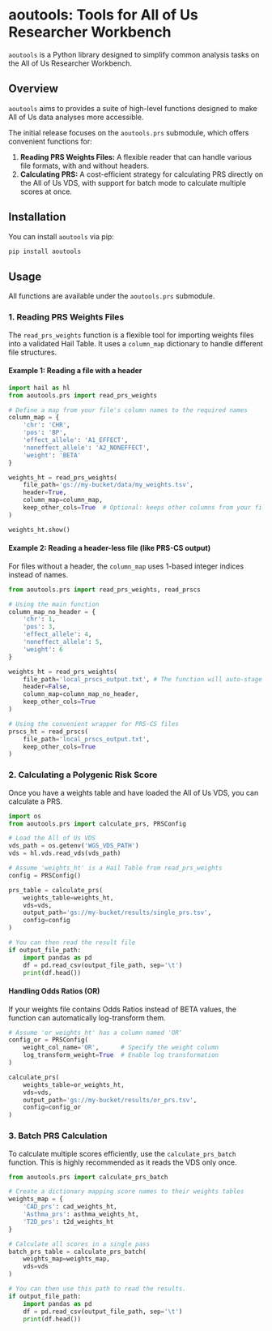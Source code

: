 # aoutools: Tools for All of Us Researcher Workbench

`aoutools` is a Python library designed to simplify common analysis tasks on the
All of Us Researcher Workbench.

## Overview

`aoutools` aims to provides a suite of high-level functions designed to make All
of Us data analyses more accessible.

The initial release focuses on the `aoutools.prs` submodule, which offers
convenient functions for:

1.  **Reading PRS Weights Files:** A flexible reader that can handle various
    file formats, with and without headers.
2.  **Calculating PRS:** A cost-efficient strategy for calculating PRS directly
    on the All of Us VDS, with support for batch mode to calculate multiple
    scores at once.

## Installation

You can install `aoutools` via pip:

```bash
pip install aoutools
```

## Usage

All functions are available under the `aoutools.prs` submodule.

### 1. Reading PRS Weights Files

The `read_prs_weights` function is a flexible tool for importing weights files
into a validated Hail Table. It uses a `column_map` dictionary to handle
different file structures.

#### Example 1: Reading a file with a header

```python
import hail as hl
from aoutools.prs import read_prs_weights

# Define a map from your file's column names to the required names
column_map = {
    'chr': 'CHR',
    'pos': 'BP',
    'effect_allele': 'A1_EFFECT',
    'noneffect_allele': 'A2_NONEFFECT',
    'weight': 'BETA'
}

weights_ht = read_prs_weights(
    file_path='gs://my-bucket/data/my_weights.tsv',
    header=True,
    column_map=column_map,
    keep_other_cols=True  # Optional: keeps other columns from your file
)

weights_ht.show()
```

#### Example 2: Reading a header-less file (like PRS-CS output)

For files without a header, the `column_map` uses 1-based integer indices
instead of names.

```python
from aoutools.prs import read_prs_weights, read_prscs

# Using the main function
column_map_no_header = {
    'chr': 1,
    'pos': 3,
    'effect_allele': 4,
    'noneffect_allele': 5,
    'weight': 6
}

weights_ht = read_prs_weights(
    file_path='local_prscs_output.txt', # The function will auto-stage this to GCS
    header=False,
    column_map=column_map_no_header,
    keep_other_cols=True
)

# Using the convenient wrapper for PRS-CS files
prscs_ht = read_prscs(
    file_path='local_prscs_output.txt',
    keep_other_cols=True
)
```

### 2. Calculating a Polygenic Risk Score

Once you have a weights table and have loaded the All of Us VDS, you can
calculate a PRS.

```python
import os
from aoutools.prs import calculate_prs, PRSConfig

# Load the All of Us VDS
vds_path = os.getenv('WGS_VDS_PATH')
vds = hl.vds.read_vds(vds_path)

# Assume 'weights_ht' is a Hail Table from read_prs_weights
config = PRSConfig()

prs_table = calculate_prs(
    weights_table=weights_ht,
    vds=vds,
    output_path='gs://my-bucket/results/single_prs.tsv',
    config=config
)

# You can then read the result file
if output_file_path:
    import pandas as pd
    df = pd.read_csv(output_file_path, sep='\t')
    print(df.head())
```

#### Handling Odds Ratios (OR)

If your weights file contains Odds Ratios instead of BETA values, the function
can automatically log-transform them.

```python
# Assume 'or_weights_ht' has a column named 'OR'
config_or = PRSConfig(
    weight_col_name='OR',      # Specify the weight column
    log_transform_weight=True  # Enable log transformation
)

calculate_prs(
    weights_table=or_weights_ht,
    vds=vds,
    output_path='gs://my-bucket/results/or_prs.tsv',
    config=config_or
)
```

### 3. Batch PRS Calculation

To calculate multiple scores efficiently, use the `calculate_prs_batch`
function. This is highly recommended as it reads the VDS only once.

```python
from aoutools.prs import calculate_prs_batch

# Create a dictionary mapping score names to their weights tables
weights_map = {
    'CAD_prs': cad_weights_ht,
    'Asthma_prs': asthma_weights_ht,
    'T2D_prs': t2d_weights_ht
}

# Calculate all scores in a single pass
batch_prs_table = calculate_prs_batch(
    weights_map=weights_map,
    vds=vds
)

# You can then use this path to read the results.
if output_file_path:
    import pandas as pd
    df = pd.read_csv(output_file_path, sep='\t')
    print(df.head())
```

